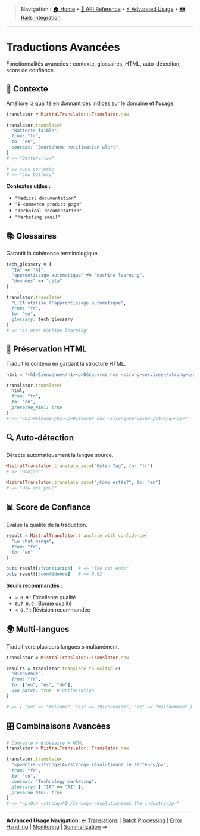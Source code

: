 > **Navigation :** [🏠 Home](README.md) • [📖 API Reference](api-reference/methods.md) • [⚡ Advanced Usage](advanced-usage/translations.md) • [🛤️ Rails Integration](rails-integration/setup.md)

---

# Traductions Avancées

Fonctionnalités avancées : contexte, glossaires, HTML, auto-détection, score de confiance.

## 🎯 Contexte

Améliore la qualité en donnant des indices sur le domaine et l'usage.

```ruby
translator = MistralTranslator::Translator.new

translator.translate(
  "Batterie faible",
  from: "fr",
  to: "en",
  context: "Smartphone notification alert"
)
# => "Battery low"

# vs sans contexte
# => "Low battery"
```

**Contextes utiles :**

- `"Medical documentation"`
- `"E-commerce product page"`
- `"Technical documentation"`
- `"Marketing email"`

## 📚 Glossaires

Garantit la cohérence terminologique.

```ruby
tech_glossary = {
  "IA" => "AI",
  "apprentissage automatique" => "machine learning",
  "données" => "data"
}

translator.translate(
  "L'IA utilise l'apprentissage automatique",
  from: "fr",
  to: "en",
  glossary: tech_glossary
)
# => "AI uses machine learning"
```

## 🎨 Préservation HTML

Traduit le contenu en gardant la structure HTML.

```ruby
html = "<h1>Bienvenue</h1><p>Découvrez nos <strong>services</strong></p>"

translator.translate(
  html,
  from: "fr",
  to: "en",
  preserve_html: true
)
# => "<h1>Welcome</h1><p>Discover our <strong>services</strong></p>"
```

## 🔍 Auto-détection

Détecte automatiquement la langue source.

```ruby
MistralTranslator.translate_auto("Guten Tag", to: "fr")
# => "Bonjour"

MistralTranslator.translate_auto("¿Cómo estás?", to: "en")
# => "How are you?"
```

## 📊 Score de Confiance

Évalue la qualité de la traduction.

```ruby
result = MistralTranslator.translate_with_confidence(
  "Le chat mange",
  from: "fr",
  to: "en"
)

puts result[:translation]  # => "The cat eats"
puts result[:confidence]   # => 0.92
```

**Seuils recommandés :**

- `> 0.9` : Excellente qualité
- `0.7-0.9` : Bonne qualité
- `< 0.7` : Révision recommandée

## 🌍 Multi-langues

Traduit vers plusieurs langues simultanément.

```ruby
translator = MistralTranslator::Translator.new

results = translator.translate_to_multiple(
  "Bienvenue",
  from: "fr",
  to: ["en", "es", "de"],
  use_batch: true  # Optimisation
)

# => { "en" => "Welcome", "es" => "Bienvenido", "de" => "Willkommen" }
```

## 🎛️ Combinaisons Avancées

```ruby
# Contexte + Glossaire + HTML
translator = MistralTranslator::Translator.new

translator.translate(
  "<p>Notre <strong>IA</strong> révolutionne le secteur</p>",
  from: "fr",
  to: "en",
  context: "Technology marketing",
  glossary: { "IA" => "AI" },
  preserve_html: true
)
# => "<p>Our <strong>AI</strong> revolutionizes the industry</p>"
```

---

**Advanced Usage Navigation:**
[← Translations](translations.md) | [Batch Processing](batch-processing.md) | [Error Handling](error-handling.md) | [Monitoring](monitoring.md) | [Summarization](summarization.md) →
